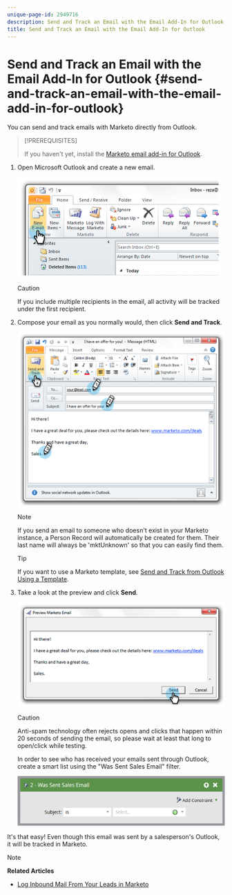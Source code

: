 ```yaml
---
unique-page-id: 2949716
description: Send and Track an Email with the Email Add-In for Outlook - Marketo Docs - Product Documentation
title: Send and Track an Email with the Email Add-In for Outlook
---
```


# Send and Track an Email with the Email Add-In for Outlook {#send-and-track-an-email-with-the-email-add-in-for-outlook}

You can send and track emails with Marketo directly from Outlook.

>[!PREREQUISITES]
>
>If you haven't yet, install the [Marketo email add-in for Outlook](install-the-marketo-email-add-in-for-outlook-with-a-registration-code.md).

1. Open Microsoft Outlook and create a new email.

   ![](assets/image2014-9-23-16-3a6-3a46.png)

   >[!CAUTION]
   >
   >If you include multiple recipients in the email, all activity will be tracked under the first recipient.

1. Compose your email as you normally would, then click **Send and Track**.

   ![](assets/image2014-9-23-16-3a7-3a1.png)

   >[!NOTE]
   >
   >If you send an email to someone who doesn't exist in your Marketo instance, a Person Record will automatically be created for them. Their last name will always be 'mktUnknown' so that you can easily find them.

   >[!TIP]
   >
   >If you want to use a Marketo template, see [Send and Track from Outlook Using a Template](send-and-track-from-outlook-using-a-marketo-template.md).

1. Take a look at the preview and click **Send**.

   ![](assets/image2014-9-23-16-3a7-3a13.png)

   >[!CAUTION]
   >
   >Anti-spam technology often rejects opens and clicks that happen within 20 seconds of sending the email, so please wait at least that long to open/click while testing.

   In order to see who has received your emails sent through Outlook, create a smart list using the "Was Sent Sales Email" filter.

   ![](assets/was-sent-sales-email.png)

It's that easy! Even though this email was sent by a salesperson's Outlook, it will be tracked in Marketo. 

>[!NOTE]
>
>**Related Articles**
>
>* [Log Inbound Mail From Your Leads in Marketo](../../../product-docs/marketo-sales-insight/using-msi/log-inbound-mail-from-your-leads-in-marketo.md)
>

